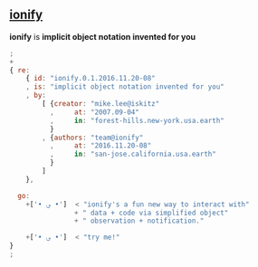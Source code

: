 ## [ionify](learn/ionify.md)

**ionify** is **implicit object notation invented for you**

```javascript
;
+
{ re:
    { id: "ionify.0.1.2016.11.20-08"
    , is: "implicit object notation invented for you"
    , by:
        [ {creator: "mike.lee@iskitz"
          ,     at: "2007.09-04"
          ,     in: "forest-hills.new-york.usa.earth"
          }
        , {authors: "team@ionify"
          ,     at: "2016.11.20-08"
          ,     in: "san-jose.california.usa.earth"
          }
        ]
    },

  go:
    +['• ؈ •']  < "ionify's a fun new way to interact with"
                + " data + code via simplified object"
                + " observation + notification."

    +['• ؈ •']  < "try me!"
}
;
```
